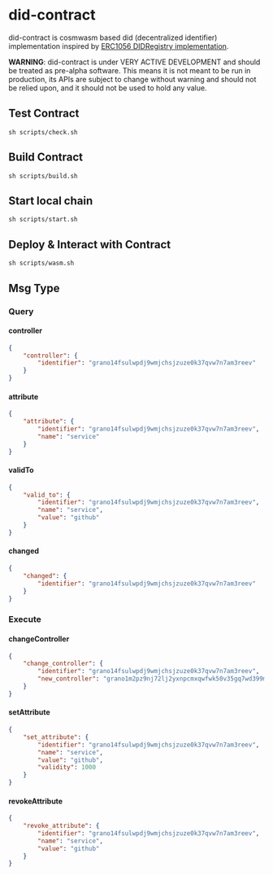 # did-contract

did-contract is cosmwasm based did (decentralized identifier) implementation inspired by [ERC1056 DIDRegistry implementation](https://github.com/uport-project/ethr-did-registry/blob/develop/contracts/EthereumDIDRegistry.sol).

**WARNING**: did-contract is under VERY ACTIVE DEVELOPMENT and should be treated as pre-alpha software. This means it is not meant to be run in production, its APIs are subject to change without warning and should not be relied upon, and it should not be used to hold any value.

## Test Contract
```
sh scripts/check.sh
```

## Build Contract
```
sh scripts/build.sh
```

## Start local chain
```
sh scripts/start.sh
```

## Deploy & Interact with Contract
```
sh scripts/wasm.sh
```


## Msg Type

### Query

#### controller

```json
{
	"controller": {
		"identifier": "grano14fsulwpdj9wmjchsjzuze0k37qvw7n7am3reev"
	}
}
```

#### attribute

```json
{
	"attribute": {
		"identifier": "grano14fsulwpdj9wmjchsjzuze0k37qvw7n7am3reev",
		"name": "service"
	}
}
```

#### validTo

```json
{
	"valid_to": {
		"identifier": "grano14fsulwpdj9wmjchsjzuze0k37qvw7n7am3reev",
		"name": "service",
		"value": "github"
	}
}
```

#### changed

```json
{
	"changed": {
		"identifier": "grano14fsulwpdj9wmjchsjzuze0k37qvw7n7am3reev"
	}
}
```

### Execute

#### changeController

```json
{
	"change_controller": {
		"identifier": "grano14fsulwpdj9wmjchsjzuze0k37qvw7n7am3reev",
		"new_controller": "grano1m2pz9nj72lj2yxnpcmxqwfwk50v35gq7wd399m"
	}
}
```

#### setAttribute

```json
{
	"set_attribute": {
		"identifier": "grano14fsulwpdj9wmjchsjzuze0k37qvw7n7am3reev",
		"name": "service",
		"value": "github",
		"validity": 1000
	}
}
```

#### revokeAttribute

```json
{
	"revoke_attribute": {
		"identifier": "grano14fsulwpdj9wmjchsjzuze0k37qvw7n7am3reev",
		"name": "service",
		"value": "github"
	}
}
```
